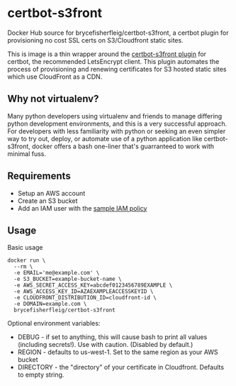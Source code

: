 # certbot-s3front

Docker Hub source for brycefisherfleig/certbot-s3front, a certbot plugin for provisioning no cost SSL certs on S3/Cloudfront static sites.

This is image is a thin wrapper around the [certbot-s3front plugin](https://github.com/dlapiduz/certbot-s3front) for certbot, the recommended LetsEncrypt client. This plugin automates the process of provisioning and renewing certificates for S3 hosted static sites which use CloudFront as a CDN.

## Why not virtualenv?

Many python developers using virtualenv and friends to manage differing python development environments, and this is a very successful approach. For developers with less familiarity with python or seeking an even simpler way to try out, deploy, or automate use of a python application like certbot-s3front, docker offers a bash one-liner that's guarranteed to work with minimal fuss.

## Requirements

 * Setup an AWS account
 * Create an S3 bucket
 * Add an IAM user with the [sample IAM policy](https://github.com/dlapiduz/certbot-s3front/blob/master/sample-aws-policy.json)

## Usage

Basic usage

```
docker run \
  --rm \
  -e EMAIL='me@example.com' \
  -e S3_BUCKET=example-bucket-name \
  -e AWS_SECRET_ACCESS_KEY=abcdef0123456789EXAMPLE \
  -e AWS_ACCESS_KEY_ID=AZAEXAMPLEACCESSKEYID \
  -e CLOUDFRONT_DISTRIBUTION_ID=cloudfront-id \
  -e DOMAIN=example.com \
  brycefisherfleig/certbot-s3front
```

Optional environment variables:

 * DEBUG - if set to anything, this will cause bash to print all values (including secrets!). Use with caution. (Disabled by default.)
 * REGION - defaults to us-west-1. Set to the same region as your AWS bucket
 * DIRECTORY - the "directory" of your certificate in Cloudfront. Defaults to empty string.
